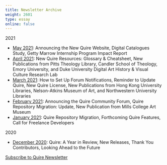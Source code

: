 ```yaml
---
title: Newsletter Archive
weight: 2601
type: essay
online: false
---
```


2021

<script type="text/javascript" src="https://newsletters.getty.edu/t/t/p/hulye/0/1/0/0/0/"></script>

- [May 2021](/downloads/may.html): Announcing the New Quire Website, Digital Catalogues Study, Getty Marrow Internship Program Impact Report
- [April 2021](/downloads/april.html): New Quire Resources: Glossary & Cheatsheet, New Publications from Pitts Theology Library, Candler School of Theology, Emory University, and Duke University Digital Art History & Visual Culture Research Lab
- [March 2021](/downloads/march.html): How to Set Up Forum Notifications, Reminder to Update Quire, New Quire License, New Publications from Hong Kong University Libraries, Nelson-Atkins Museum of Art, and Northwestern University Libraries
- [February 2021](https://mailchi.mp/1560ae4535e7/quire-newsletter-february-2021?e=5c4361e9ac): Announcing the Quire Community Forum, Quire Repository Migration: Update, New Publication from Mills College Art Museum
- [January 2021](https://mailchi.mp/a37708de5fe9/quire-newsletter-january-2021): Quire Repository Migration, Forthcoming Quire Features, Call for Freelance Developers

2020

- [December 2020](https://mailchi.mp/d030942ba347/quire-a-year-in-review?e=5c4361e9ac): Quire: A Year in Review, New Releases, Thank You Contributors, Looking Ahead to the Future

<div class="action-button">

[Subscribe to Quire Newsletter](https://newsletters.getty.edu/h/t/DDE7B9372AAF01E4)

</div>
